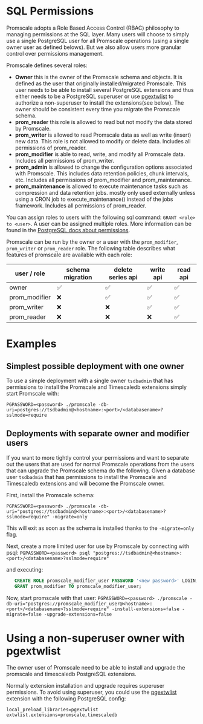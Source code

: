 # SQL Permissions

Promscale adopts a Role Based Access Control (RBAC) philosophy to managing permissions
at the SQL layer. Many users will choose to simply use a single PostgreSQL user for all
Promscale operations (using a single owner user as defined belows).
But we also allow users more granular control over permissions management.

Promscale defines several roles:
- **Owner** this is the owner of the Promscale schema and objects. It is defined
  as the user that originally installed/migrated Promscale. This user needs to be
  able to install several PostgreSQL extensions and thus either needs to be a
  PostgreSQL superuser or use [pgextwlist](https://github.com/dimitri/pgextwlist) to authorize
  a non-superuser to install the extensions(see below). The owner should be consistent
  every time you migrate the Promscale schema.
- **prom_reader** this role is allowed to read but not modify the data stored by Promscale.
- **prom_writer** is allowed to read Promscale data as well as write (insert) new data. This
  role is not allowed to modify or delete data. Includes all permissions of prom_reader.
- **prom_modifier** is able to read, write, and modify all Promscale data. Includes all permissions of prom_writer.
- **prom_admin** is allowed to change the configuration options associated with Promscale. This
  includes data retention policies, chunk intervals, etc. Includes all permissions of prom_modifier and prom_maintenance.
- **prom_maintenance** is allowed to execute maintenance tasks such as compression and data retention jobs.
  mostly only used externally unless using a CRON job to execute_maintenance() instead of the jobs framework.
  Includes all permissions of prom_reader.

You can assign roles to users with the following sql command:
`GRANT <role> to <user>`. A user can be assigned multiple roles. More information
can be found in the [PostgreSQL docs about permissions](https://www.postgresql.org/docs/current/user-manag.html).

Promscale can be run by the owner or a user with the `prom_modifier`, `prom_writer` or `prom_reader` role.
The following table describes what features of promscale are available with each role:

| user / role   | schema migration | delete series api | write api | read api |
|---------------|------------------|-------------------|-----------|----------|
| owner         | ✅               | ✅                | ✅        | ✅       |
| prom_modifier | ❌               | ✅                | ✅        | ✅       |
| prom_writer   | ❌               | ❌                | ✅        | ✅       |
| prom_reader   | ❌               | ❌                | ❌        | ✅       |

# Examples

## Simplest possible deployment with one owner

To use a simple deployment with a single owner `tsdbadmin` that has permissions to
install the Promscale and Timescaledb extensions simply start Promscale with:

`PGPASSWORD=<password> ./promscale -db-uri=postgres://tsdbadmin@<hostname>:<port>/<databasename>?sslmode=require`

## Deployments with separate owner and modifier users

If you want to more tightly control your permissions and want to separate out
the users that are used for normal Promscale operations from the users that
can upgrade the Promscale schema do the following. Given a database user `tsdbadmin`
that has permissions to install the Promscale and Timescaledb extensions and will
become the Promscale owner.

First, install the Promscale schema:

`PGPASSWORD=<password> ./promscale -db-uri="postgres://tsdbadmin@<hostname>:<port>/<databasename>?sslmode=require" -migrate=only`

This will exit as soon as the schema is installed thanks to the `-migrate=only` flag.

Next, create a more limited user for use by Promscale by connecting with psql:
`PGPASSWORD=<password> psql "postgres://tsdbadmin@<hostname>:<port>/<databasename>?sslmode=require"`

and executing:

```sql
   CREATE ROLE promscale_modifier_user PASSWORD '<new password>' LOGIN;
   GRANT prom_modifier TO promscale_modifier_user;
```

Now, start promscale with that user:
`PGPASSWORD=<password> ./promscale -db-uri="postgres://promscale_modifier_user@<hostname>:<port>/<databasename>?sslmode=require" -install-extensions=false -migrate=false -upgrade-extensions=false`

# Using a non-superuser owner with pgextwlist

The owner user of Promscale need to be able to install
and upgrade the promscale and timescaledb PostgreSQL extensions.

Normally extension installation and upgrade requires superuser permissions. To avoid
using superuser, you could use the [pgextwlist](https://github.com/dimitri/pgextwlist) extension with the following PostgreSQL
config:

```
local_preload_libraries=pgextwlist
extwlist.extensions=promscale,timescaledb
```
